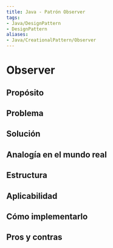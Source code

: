 ```yaml
---
title: Java - Patrón Observer
tags:  
- Java/DesignPattern
- DesignPattern
aliases:
- Java/CreationalPattern/Observer
---
```


# Observer

## Propósito



## Problema



## Solución



## Analogía en el mundo real



## Estructura



## Aplicabilidad



## Cómo implementarlo



## Pros y contras



